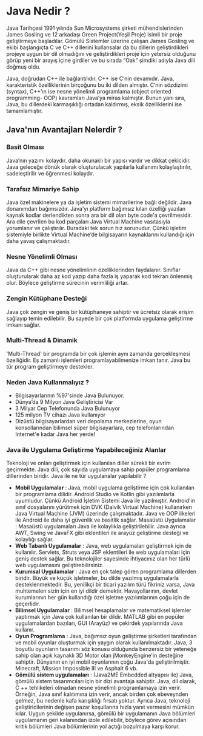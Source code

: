 # Java Nedir ?
Java Tarihçesi
1991 yılında Sun Microsystems şirketi mühendislerinden James Gosling ve 12 arkadaşı Green Project(Yeşil Proje) isimli bir proje geliştirmeye başladılar. Gömülü Sistemler üzerine çalışan James Gosling ve ekibi başlangıçta C ve C++ dillerini kullansalar da bu dillerin geliştirdikleri projeye uygun bir dil olmadığını ve geliştirdikleri proje için yetersiz olduğunu görüp yeni bir arayış içine girdiler ve bu sırada “Oak” şimdiki adıyla Java dili doğmuş oldu.

Java, doğrudan C++ ile bağlantılıdır. C++ ise C’nin devamıdır. Java, karakteristik özelliklerinin birçoğunu bu iki dilden almıştır. C’nin sözdizimi (syntax), C++’ın ise nesne yönelimli programlama (object oriented programming- OOP) kavramları Java’ya miras kalmıştır. Bunun yanı sıra, Java, bu dillerdeki karmaşıklığı ortadan kaldırmış, eksik özelliklerini ise tamamlamıştır.

## Java'nın Avantajları Nelerdir ?
### Basit Olması
Java’nın yazımı kolaydır. daha okunaklı bir yapısı vardır ve dikkat çekicidir. Java geleceğe dönük olarak oluşturulacak yapılarla kullanımı kolaylaştırılır, sadeleştirilir ve öğrenmesi kolaydır.

### Tarafsız Mimariye Sahip
Java özel makinelere ya da işletim sistemi mimarilerine bağlı değildir. Java donanımdan bağımsızdır. Java'yı platform bağımsız kılan özelliği yazılan kaynak kodlar derlendikten sonra ara bir dil olan byte code'a çevrilmesidir. Ara dile çevrilen bu kod parçaları Java Virtual Machine vasıtasıyla yorumlanır ve çalıştırılır. Buradaki tek sorun hız sorunudur. Çünkü işletim sistemiyle birlikte Virtual Machine’de bilgisayarın kaynaklarını kullandığı için daha yavaş çalışmaktadır.

### Nesne Yönelimli Olması
Java da C++ gibi nesne yönelimlinin özelliklerinden faydalanır. Sınıflar oluşturularak daha az kod yazıp daha fazla iş yaparak kod tekrarı önlenmiş olur. Böylece geliştirme sürecinin verimliliği artar.

### Zengin Kütüphane Desteği
Java çok zengin ve geniş bir kütüphaneye sahiptir ve ücretsiz olarak erişim sağlayıp temin edilebilir. Bu sayede bir çok platformda uygulama geliştirme imkanı sağlar.

### Multi-Thread & Dinamik
'Multi-Thread' bir programda bir çok işlemin aynı zamanda gerçekleşmesi özelliğidir. Eş zamanlı işlemleri programlayabilmenize imkan tanır. Java bu tür program geliştirmeye destekler.

### Neden Java Kullanmalıyız ?
- Bilgisayarlarının %97'sinde Java Bulunuyor.
- Dünya’da 9 Milyon Java Geliştiricisi Var
- 3 Milyar Cep Telefonunda Java Bulunuyor
- 125 milyon TV cihazı Java kullanıyor
- Dizüstü bilgisayarlardan veri depolama merkezlerine, oyun konsollarından bilimsel süper bilgisayarlara, cep telefonlarından Internet'e kadar Java her yerde!
### Java ile Uygulama Geliştirme Yapabileceğiniz Alanlar
Teknoloji ve onları geliştirmek için kullanılan diller sürekli bir evrim geçirmekte. Java dili, çok sayıda uygulamaya sahip popüler programlama dillerinden biridir. Java ile ne tür uygulanalar yapılabilir ?

- **Mobil Uygulamalar** : Java, mobil uygulama geliştirme için çok kullanılan bir programlama dilidir. Android Studio ve Kotlin gibi yazılımlarla uyumludur. Çünkü Android İşletim Sistemi Java ile yazılmıştır. Android'in sınıf dosyalarını yürütmek için DVK (Dalvik Virtual Machine) kullanırken Java Virtual Machine (JVM) üzerinde çalışmaktadır. Java ve OOP ilkeleri ile Android ile daha iyi güvenlik ve basitlik sağlar.
Masaüstü Uygulamalar : Masaüstü uygulamaları Java ile kolaylıkla geliştirilebilir. Java ayrıca AWT, Swing ve JavaFX gibi eklentileri ile arayüz geliştirme desteği ve kolaylığı sağlar.
- **Web Tabanlı Uygulamalar** : Java, web uygulamaları geliştirmek için de kullanılır. Servlets, Struts veya JSP eklentileri ile web uygulamaları için geniş destek sağlar. Bu teknolojiler sayesinde ihtiyacınız olan her türlü web uygulamasını geliştirebilirsiniz.
- **Kurumsal Uygulamalar** : Java en çok talep gören programlama dillerden biridir. Büyük ve küçük işletmeler, bu dilde yazılmış uygulamalarla desteklenmektedir. Bu, yenilikçi bir ticari yazılım türü fikriniz varsa, Java muhtemelen sizin için en iyi dildir demektir. Havayollarının, devlet kurumlarının her gün kullandığı özel işletme yazılımlarının çoğu için de geçerlidir.
- **Bilimsel Uygulamalar** : Bilimsel hesaplamalar ve matematiksel işlemler yaptırmak için Java çok kullanılan bir dildir. MATLAB gibi en popüler uygulamalardan bazıları, GUI (Arayüz) ve çekirdek yapılarında Java kullanır.
- **Oyun Programlama** : Java, bağımsız oyun geliştirme şirketleri tarafından ve mobil oyunlar oluşturmak için yaygın olarak kullanılmaktadır. Java, 3 boyutlu oyunların tasarımı söz konusu olduğunda benzersiz bir yeteneğe sahip olan açık kaynaklı 3D Motor olan jMonkeyEngine'in desteğine sahiptir. Dünyanın en iyi mobil oyunlarının çoğu Java'da geliştirilmiştir. Minecraft, Mission Impossible III ve Asphalt 6 vb.
- **Gömülü sistem uygulamaları** :  (Java2ME Embedded altyapısı ile) Java, gömülü sistem tasarımcıları için bir dizi avantaja sahiptir. Java, dil olarak, C ++ tehlikeleri olmadan nesne yönelimli programlamaya izin verir. Örneğin, Java sınıf kalıtımına izin verir, ancak birden çok ebeveynden gelmez, bu nedenle kafa karışıklığı fırsatı yoktur. Ayrıca Java, teknoloji geliştiricilerinin değişen pazar koşullarına hızla yanıt vermesini mümkün kılar. Uygun şekilde uygulanırsa, gömülü bir uygulamanın Java bölümleri uygulamanın geri kalanından izole edilebilir, böylece görev açısından kritik bölümleri Java bölümlerinin yol açtığı bozulmaya karşı korur.